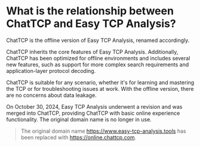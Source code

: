# What is the relationship between ChatTCP and Easy TCP Analysis?

ChatTCP is the offline version of Easy TCP Analysis, renamed accordingly.

ChatTCP inherits the core features of Easy TCP Analysis. Additionally, ChatTCP has been optimized for offline environments and includes several new features, such as support for more complex search requirements and application-layer protocol decoding.

ChatTCP is suitable for any scenario, whether it's for learning and mastering the TCP or for troubleshooting issues at work. With the offline version, there are no concerns about data leakage.

On October 30, 2024, Easy TCP Analysis underwent a revision and was merged into ChatTCP, providing ChatTCP with basic online experience functionality. The original domain name is no longer in use.

> The original domain name https://www.easy-tcp-analysis.tools has been replaced with https://online.chattcp.com.
